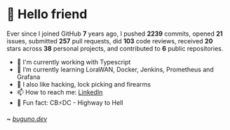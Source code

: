 # 🤖 Hello friend

Ever since I joined GitHub **7** years ago, I pushed **2239** commits, opened **21** issues, submitted **257** pull requests, did **103** code reviews, received **20** stars across **38** personal projects, and contributed to **6** public repositories.

- 🐍 I'm currently working with Typescript
- 🌱 I’m currently learning LoraWAN, Docker, Jenkins, Prometheus and Grafana
- 🔭 I also like hacking, lock picking and firearms
- 📫 How to reach me: [LinkedIn](https://www.linkedin.com/in/brunodesouzabezerra/)
- 🤡 Fun fact: CB⚡DC - Highway to Hell

**~** [_buguno.dev_](https://buguno.dev)
